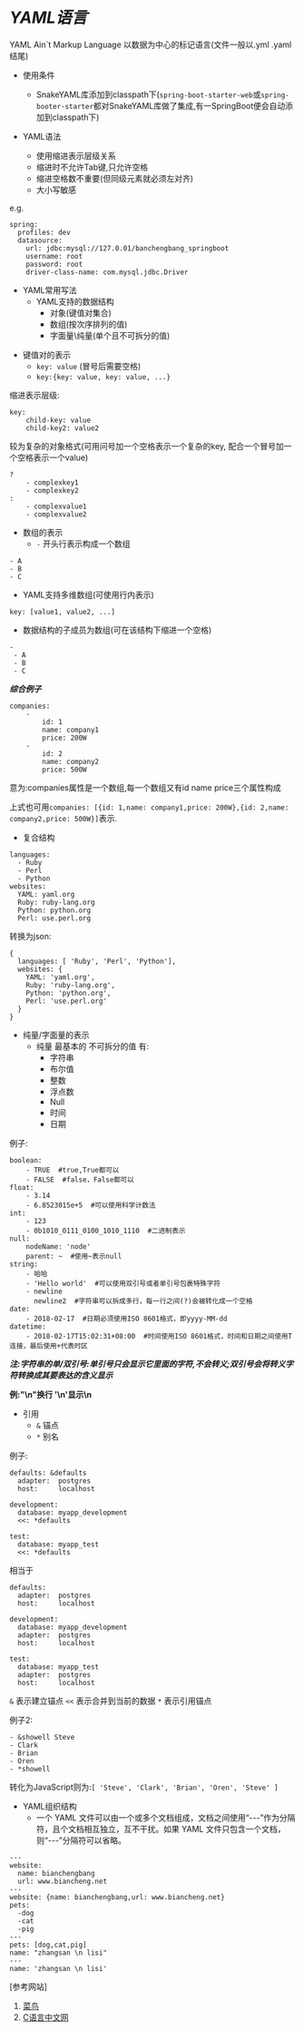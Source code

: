 # ***YAML语言***

YAML Ain`t Markup Language 以数据为中心的标记语言(文件一般以.yml .yaml结尾)
+ 使用条件
    - SnakeYAML库添加到classpath下(`spring-boot-starter-web`或`spring-booter-starter`都对SnakeYAML库做了集成,有一SpringBoot便会自动添加到classpath下)

+ YAML语法
    - 使用缩进表示层级关系
    - 缩进时不允许Tab键,只允许空格
    - 缩进空格数不重要(但同级元素就必须左对齐)
    - 大小写敏感

e.g.
```
spring:
  profiles: dev
  datasource:
    url: jdbc:mysql://127.0.01/banchengbang_springboot
    username: root
    password: root
    driver-class-name: com.mysql.jdbc.Driver
```

+ YAML常用写法
    - YAML支持的数据结构
        - 对象(键值对集合)
        - 数组(按次序排列的值)
        - 字面量\纯量(单个且不可拆分的值)

[comment]: <> "拓: YAML字面量写法"
[comment]: <> "字面量&#40;单个不可拆分的值&#41;[例:数字 字符串 布尔值 日期等]"
[comment]: <> "使用 `key: value` 表示一对键值对&#40;冒号后有空格且空格不可省略&#41;"
[comment]: <> "字面量直接写在 value 的位置上即可且默认字符串不需要单/双引号"

+ 键值对的表示
    - `key: value` (冒号后需要空格)
    - `key:{key: value, key: value, ...}`

缩进表示层级:

```
key: 
    child-key: value
    child-key2: value2
```

较为复杂的对象格式(可用问号加一个空格表示一个复杂的key, 配合一个冒号加一个空格表示一个value)

```
?  
    - complexkey1
    - complexkey2
:
    - complexvalue1
    - complexvalue2
```

+ 数组的表示
    - `-` 开头行表示构成一个数组

```
- A
- B
- C
```

- YAML支持多维数组(可使用行内表示)
```
key: [value1, value2, ...]
```

- 数据结构的子成员为数组(可在该结构下缩进一个空格)

```
-
 - A
 - B
 - C
```

***综合例子***

```
companies:
    -
        id: 1
        name: company1
        price: 200W
    -
        id: 2
        name: company2
        price: 500W
```

意为:companies属性是一个数组,每一个数组又有id name price三个属性构成

上式也可用`companies: [{id: 1,name: company1,price: 200W},{id: 2,name: company2,price: 500W}]`表示.

+ 复合结构
```
languages:
  - Ruby
  - Perl
  - Python 
websites:
  YAML: yaml.org 
  Ruby: ruby-lang.org 
  Python: python.org 
  Perl: use.perl.org
```
转换为json:
```
{ 
  languages: [ 'Ruby', 'Perl', 'Python'],
  websites: {
    YAML: 'yaml.org',
    Ruby: 'ruby-lang.org',
    Python: 'python.org',
    Perl: 'use.perl.org' 
  } 
}
```

+ 纯量/字面量的表示
    - 纯量 最基本的 不可拆分的值 有:
        - 字符串
        - 布尔值
        - 整数
        - 浮点数
        - Null
        - 时间
        - 日期

例子:
```
boolean: 
    - TRUE  #true,True都可以
    - FALSE  #false，False都可以
float:
    - 3.14
    - 6.8523015e+5  #可以使用科学计数法
int:
    - 123
    - 0b1010_0111_0100_1010_1110  #二进制表示
null:
    nodeName: 'node'
    parent: ~  #使用~表示null
string:
    - 哈哈
    - 'Hello world'  #可以使用双引号或者单引号包裹特殊字符
    - newline
      newline2  #字符串可以拆成多行，每一行之间(?)会被转化成一个空格
date:
    - 2018-02-17  #日期必须使用ISO 8601格式，即yyyy-MM-dd
datetime: 
    - 2018-02-17T15:02:31+08:00  #时间使用ISO 8601格式，时间和日期之间使用T连接，最后使用+代表时区
```
***注:字符串的单/双引号:单引号只会显示它里面的字符,不会转义;双引号会将转义字符转换成其要表达的含义显示***

**例:"\n"换行 '\n'显示\n**

+ 引用
    - `&` 锚点
    - `*` 别名

例子:
```
defaults: &defaults
  adapter:  postgres
  host:     localhost

development:
  database: myapp_development
  <<: *defaults

test:
  database: myapp_test
  <<: *defaults
```
相当于
```
defaults:
  adapter:  postgres
  host:     localhost

development:
  database: myapp_development
  adapter:  postgres
  host:     localhost

test:
  database: myapp_test
  adapter:  postgres
  host:     localhost
```

`&` 表示建立锚点 `<<` 表示合并到当前的数据 `*` 表示引用锚点

例子2:
```
- &showell Steve 
- Clark 
- Brian 
- Oren 
- *showell 
```
转化为JavaScript则为:`[ 'Steve', 'Clark', 'Brian', 'Oren', 'Steve' ]`

+ YAML组织结构
  - 一个 YAML 文件可以由一个或多个文档组成，文档之间使用“---”作为分隔符，且个文档相互独立，互不干扰。如果 YAML 文件只包含一个文档，则“---”分隔符可以省略。

```
---
website:
  name: bianchengbang
  url: www.biancheng.net
---
website: {name: bianchengbang,url: www.biancheng.net}
pets:
  -dog
  -cat
  -pig
---
pets: [dog,cat,pig]
name: "zhangsan \n lisi"
---
name: 'zhangsan \n lisi'
```

[参考网站]
1. [菜鸟](https://www.runoob.com/w3cnote/yaml-intro.html)
2. [C语言中文网](http://c.biancheng.net/spring_boot/yaml.html)